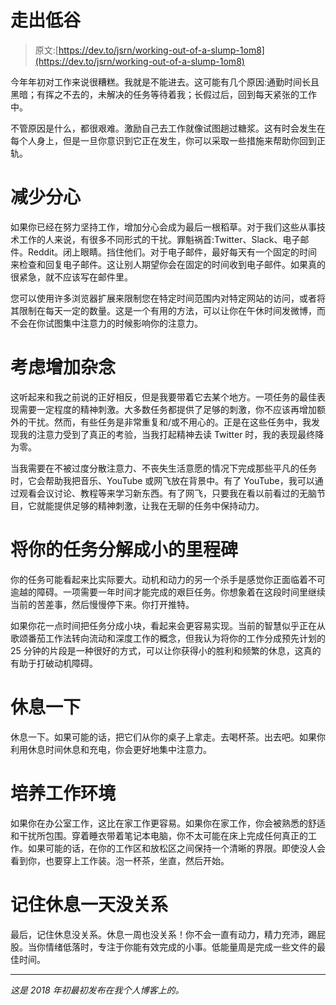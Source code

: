 # 走出低谷

> 原文:[https://dev.to/jsrn/working-out-of-a-slump-1om8](https://dev.to/jsrn/working-out-of-a-slump-1om8)

今年年初对工作来说很糟糕。我就是不能进去。这可能有几个原因:通勤时间长且黑暗；有挥之不去的，未解决的任务等待着我；长假过后，回到每天紧张的工作中。

不管原因是什么，都很艰难。激励自己去工作就像试图趟过糖浆。这有时会发生在每个人身上，但是一旦你意识到它正在发生，你可以采取一些措施来帮助你回到正轨。

# 减少分心

如果你已经在努力坚持工作，增加分心会成为最后一根稻草。对于我们这些从事技术工作的人来说，有很多不同形式的干扰。罪魁祸首:Twitter、Slack、电子邮件。Reddit。闭上眼睛。挡住他们。对于电子邮件，最好每天有一个固定的时间来检查和回复电子邮件。这让别人期望你会在固定的时间收到电子邮件。如果真的很紧急，就不应该写在邮件里。

您可以使用许多浏览器扩展来限制您在特定时间范围内对特定网站的访问，或者将其限制在每天一定的数量。这是一个有用的方法，可以让你在午休时间发微博，而不会在你试图集中注意力的时候影响你的注意力。

# 考虑增加杂念

这听起来和我之前说的正好相反，但是我要带着它去某个地方。一项任务的最佳表现需要一定程度的精神刺激。大多数任务都提供了足够的刺激，你不应该再增加额外的干扰。然而，有些任务是非常重复和/或不用心的。正是在这些任务中，我发现我的注意力受到了真正的考验，当我打起精神去读 Twitter 时，我的表现最终降为零。

当我需要在不被过度分散注意力、不丧失生活意愿的情况下完成那些平凡的任务时，它会帮助我把音乐、YouTube 或网飞放在背景中。有了 YouTube，我可以通过观看会议讨论、教程等来学习新东西。有了网飞，只要我在看以前看过的无脑节目，它就能提供足够的精神刺激，让我在无聊的任务中保持动力。

# 将你的任务分解成小的里程碑

你的任务可能看起来比实际要大。动机和动力的另一个杀手是感觉你正面临着不可逾越的障碍。一项需要一年时间才能完成的艰巨任务。你想象着在这段时间里继续当前的苦差事，然后慢慢停下来。你打开推特。

如果你花一点时间把任务分成小块，看起来会更容易实现。当前的智慧似乎正在从歌颂番茄工作法转向流动和深度工作的概念，但我认为将你的工作分成预先计划的 25 分钟的片段是一种很好的方式，可以让你获得小的胜利和频繁的休息，这真的有助于打破动机障碍。

# 休息一下

休息一下。如果可能的话，把它们从你的桌子上拿走。去喝杯茶。出去吧。如果你利用休息时间休息和充电，你会更好地集中注意力。

# 培养工作环境

如果你在办公室工作，这比在家工作更容易。如果你在家工作，你会被熟悉的舒适和干扰所包围。穿着睡衣带着笔记本电脑，你不太可能在床上完成任何真正的工作。如果可能的话，在你的工作区和放松区之间保持一个清晰的界限。即使没人会看到你，也要穿上工作装。泡一杯茶，坐直，然后开始。

# 记住休息一天没关系

最后，记住休息没关系。休息一周也没关系！你不会一直有动力，精力充沛，踢屁股。当你情绪低落时，专注于你能有效完成的小事。低能量周是完成一些文件的最佳时间。

* * *

*这是 2018 年初最初发布在我个人博客上的。*